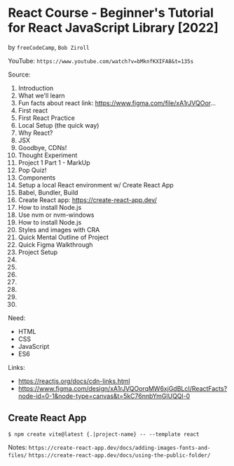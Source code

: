 # React Course - Beginner's Tutorial for React JavaScript Library [2022]
by `freeCodeCamp`, `Bob Ziroll`

YouTube: `https://www.youtube.com/watch?v=bMknfKXIFA8&t=135s`

Source:

01. Introduction
02. What we'll learn
03. Fun facts about react link: https://www.figma.com/file/xA1rJVQOor...
04. First react
05. First React Practice 
06. Local Setup (the quick way)
07. Why React?
08. JSX
09. Goodbye, CDNs!
10. Thought Experiment
11. Project 1 Part 1 - MarkUp
12. Pop Quiz!
13. Components
14. Setup a local React environment w/ Create React App
15. Babel, Bundler, Build
16. Create React app: https://create-react-app.dev/
17. How to install Node.js
18. Use nvm or nvm-windows
19. How to install Node.js
20. Styles and images with CRA
21. Quick Mental Outline of Project 
22. Quick Figma Walkthrough
23. Project Setup
24.
25.
26.
27.
28.
29.
30.

Need:
* HTML
* CSS
* JavaScript
* ES6

Links:
* https://reactjs.org/docs/cdn-links.html
* https://www.figma.com/design/xA1rJVQOorqMW6xjGdBLcI/ReactFacts?node-id=0-1&node-type=canvas&t=5kC76nnbYmGlUQQl-0

## Create React App

`$ npm create vite@latest {.|project-name} -- --template react`

Notes:
`https://create-react-app.dev/docs/adding-images-fonts-and-files/`
`https://create-react-app.dev/docs/using-the-public-folder/`